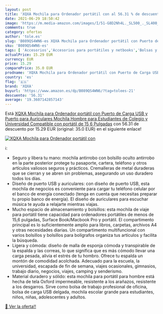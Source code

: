 ```yaml
---
layout: post
title: 'XQXA Mochila para Ordenador portátil con al 56.31 % de descuento'
date: 2021-06-29 18:50:42
image: 'https://m.media-amazon.com/images/I/51-G8D2Nh4L._SL500_._SL400_.jpg'
comments: true
category: ofertas
author: 'tole.es'
slug: 'B089QS4WN6-es XQXA Mochila para Ordenador portátil con Puerto de Carga...'
sku: 'B089QS4WN6-es'
tags: [ 'Accesorios','Accesorios para portátiles y netbooks','Bolsas y fundas para portátiles y netbooks','Informática','Mochilas para portátiles y netbooks','mochila','xqxa', ]
actualPrice: 15.29 EUR
currency: EUR
price: 15.29
comparePrice: 35.0 EUR
prodname: 'XQXA Mochila para Ordenador portátil con Puerto de Carga USB y Puerto para Auriculares Mochila Hombre para Estudiantes de Colegio y Universidad  Compatible con portátil de 15 6 Pulgadas'
country: 'es'
flag: '🇪🇸'
brand: 'XQXA'
buyurl: 'https://www.amazon.es/dp/B089QS4WN6/?tag=tolees-21'
descuento: '56.31'
average: '19.3607142857143'
---
```


Está [XQXA Mochila para Ordenador portátil con Puerto de Carga USB y Puerto para Auriculares Mochila Hombre para Estudiantes de Colegio y Universidad  Compatible con portátil de 15 6 Pulgadas](https://www.amazon.es/dp/B089QS4WN6/?tag=tolees-21) con 56.31 de descuento por 15.29 EUR (original: 35.0 EUR) en el siguiente enlace!

[![XQXA Mochila para Ordenador portátil con](https://m.media-amazon.com/images/I/51-G8D2Nh4L._SL500_._SL400_.jpg)](https://www.amazon.es/dp/B089QS4WN6/?tag=tolees-21)

ℹ️:

- Seguro y libera tu mano: mochila antirrobo con bolsillo oculto antirrobo en la parte posterior protege tu pasaporte, cartera, teléfono y otros artículos valiosos seguros y prácticos. Cremalleras de metal duraderas que se cierran y se abren sin problemas, asegurando un uso duradero todos los días.
- Diseño de puerto USB y auriculares: con diseño de puerto USB, esta mochila de negocios es conveniente para cargar tu teléfono celular por el banco de energía conectado (tenga en cuenta que necesitas preparar tu propio banco de energía). El diseño de auriculares para escuchar música te ayuda a relajarte mientras viajas.
- Mucho espacio de almacenamiento y bolsillos: esta mochila de viaje para portátil tiene capacidad para ordenadores portátiles de menos de 15,6 pulgadas, Surface Book/Macbook Pro y portátil. El compartimento principal es lo suficientemente amplio para libros, carpetas, archivos A4 y otras necesidades diarias. Un compartimento multifuncional con varios bolsillos y bolsillos para bolígrafos organiza tus artículos y facilita la búsqueda.
- Ligera y cómoda: diseño de malla de esponja cómoda y transpirable de la espalda y las correas, lo que significa que es más cómodo llevar una carga pesada, alivia el estrés de tu hombro. Ofrece tu espalda un montón de comodidad acolchada. Adecuado para la escuela, la universidad, escapada de fin de semana, viajes ocasionales, gimnasios, trabajo diario, negocios, viajes, camping y senderismo.
- Material duradero y sólido: esta mochila para portátil para hombre está hecha de tela Oxford impermeable, resistente a los arañazos, resistente a los desgarros. Sirve como bolsa de trabajo profesional de oficina, bolsa de carga USB delgada, mochila escolar grande para estudiantes, niños, niñas, adolescentes y adultos.

[🛒 Ver la oferta!!](https://www.amazon.es/dp/B089QS4WN6/?tag=tolees-21)
